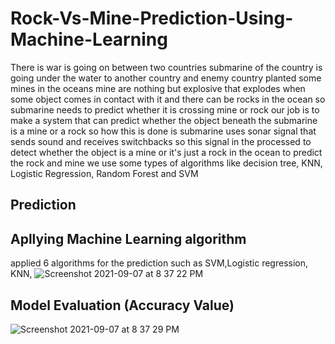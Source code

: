 
# Rock-Vs-Mine-Prediction-Using-Machine-Learning
There is war is going on between two countries submarine of the country is going under the water to another country and enemy country planted some mines in the oceans mine are nothing but explosive that explodes when some object comes in contact with it and there can be rocks in the ocean so submarine needs to predict whether it is crossing mine or  rock our job is to make a system that can predict whether the object beneath the submarine is a mine or a rock so how this is done is submarine uses sonar signal that sends sound and receives switchbacks so this signal in the processed to detect whether the object is a mine or it's just a rock in the ocean to predict the rock and mine we use some types of algorithms like decision tree, KNN, Logistic Regression, Random Forest and SVM 
## Prediction 

## Apllying Machine Learning algorithm
applied 6 algorithms for the prediction such as SVM,Logistic regression, KNN, 
![Screenshot 2021-09-07 at 8 37 22 PM](https://user-images.githubusercontent.com/71332138/132370232-8df3a001-486d-4842-b2ad-e4bc764af3b9.png)
## Model Evaluation (Accuracy Value)
![Screenshot 2021-09-07 at 8 37 29 PM](https://user-images.githubusercontent.com/71332138/132370259-748b4255-8926-48d2-827b-45ef64ab7aa4.png)
